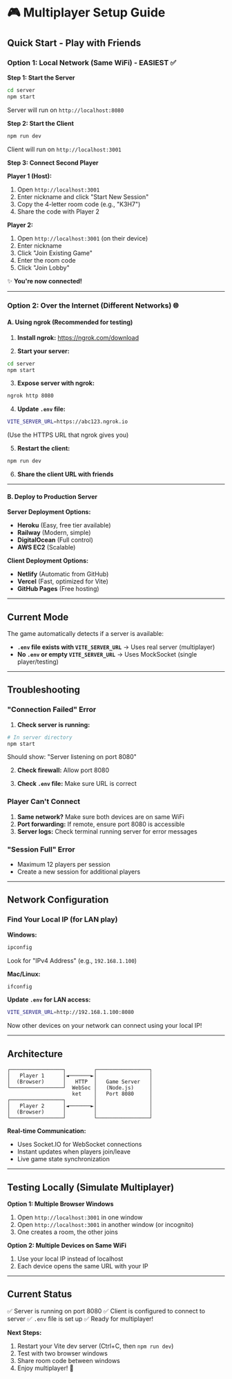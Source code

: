 # 🎮 Multiplayer Setup Guide

## Quick Start - Play with Friends

### Option 1: Local Network (Same WiFi) - EASIEST ✅

**Step 1: Start the Server**
```bash
cd server
npm start
```
Server will run on `http://localhost:8080`

**Step 2: Start the Client**
```bash
npm run dev
```
Client will run on `http://localhost:3001`

**Step 3: Connect Second Player**

**Player 1 (Host):**
1. Open `http://localhost:3001`
2. Enter nickname and click "Start New Session"
3. Copy the 4-letter room code (e.g., "K3H7")
4. Share the code with Player 2

**Player 2:**
1. Open `http://localhost:3001` (on their device)
2. Enter nickname
3. Click "Join Existing Game"
4. Enter the room code
5. Click "Join Lobby"

✨ **You're now connected!**

---

### Option 2: Over the Internet (Different Networks) 🌐

#### A. Using ngrok (Recommended for testing)

1. **Install ngrok:** https://ngrok.com/download

2. **Start your server:**
```bash
cd server
npm start
```

3. **Expose server with ngrok:**
```bash
ngrok http 8080
```

4. **Update `.env` file:**
```bash
VITE_SERVER_URL=https://abc123.ngrok.io
```
(Use the HTTPS URL that ngrok gives you)

5. **Restart the client:**
```bash
npm run dev
```

6. **Share the client URL with friends**

---

#### B. Deploy to Production Server

**Server Deployment Options:**
- **Heroku** (Easy, free tier available)
- **Railway** (Modern, simple)
- **DigitalOcean** (Full control)
- **AWS EC2** (Scalable)

**Client Deployment Options:**
- **Netlify** (Automatic from GitHub)
- **Vercel** (Fast, optimized for Vite)
- **GitHub Pages** (Free hosting)

---

## Current Mode

The game automatically detects if a server is available:

- **`.env` file exists with `VITE_SERVER_URL`** → Uses real server (multiplayer)
- **No `.env` or empty `VITE_SERVER_URL`** → Uses MockSocket (single player/testing)

---

## Troubleshooting

### "Connection Failed" Error

1. **Check server is running:**
```bash
# In server directory
npm start
```
Should show: "Server listening on port 8080"

2. **Check firewall:** Allow port 8080

3. **Check `.env` file:** Make sure URL is correct

### Player Can't Connect

1. **Same network?** Make sure both devices are on same WiFi
2. **Port forwarding:** If remote, ensure port 8080 is accessible
3. **Server logs:** Check terminal running server for error messages

### "Session Full" Error

- Maximum 12 players per session
- Create a new session for additional players

---

## Network Configuration

### Find Your Local IP (for LAN play)

**Windows:**
```bash
ipconfig
```
Look for "IPv4 Address" (e.g., `192.168.1.100`)

**Mac/Linux:**
```bash
ifconfig
```

**Update `.env` for LAN access:**
```bash
VITE_SERVER_URL=http://192.168.1.100:8080
```

Now other devices on your network can connect using your local IP!

---

## Architecture

```
┌─────────────────┐         ┌─────────────────┐
│   Player 1      │◄───────►│                 │
│  (Browser)      │   HTTP  │   Game Server   │
└─────────────────┘  WebSoc │   (Node.js)     │
                     ket    │   Port 8080     │
┌─────────────────┐         │                 │
│   Player 2      │◄───────►│                 │
│  (Browser)      │         │                 │
└─────────────────┘         └─────────────────┘
```

**Real-time Communication:**
- Uses Socket.IO for WebSocket connections
- Instant updates when players join/leave
- Live game state synchronization

---

## Testing Locally (Simulate Multiplayer)

**Option 1: Multiple Browser Windows**
1. Open `http://localhost:3001` in one window
2. Open `http://localhost:3001` in another window (or incognito)
3. One creates a room, the other joins

**Option 2: Multiple Devices on Same WiFi**
1. Use your local IP instead of localhost
2. Each device opens the same URL with your IP

---

## Current Status

✅ Server is running on port 8080
✅ Client is configured to connect to server
✅ `.env` file is set up
✅ Ready for multiplayer!

**Next Steps:**
1. Restart your Vite dev server (Ctrl+C, then `npm run dev`)
2. Test with two browser windows
3. Share room code between windows
4. Enjoy multiplayer! 🚀
